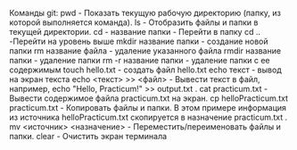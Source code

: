 Команды git:
pwd - Показать текущую рабочую директорию (папку, из которой выполняется команда).
ls - Отобразить файлы и папки в текущей директории.
cd - название папки - Перейти в папку
cd .. -Перейти на уровень выше
mkdir название папки - создание новой папки
rm название файла - удаление указанного файла
rmdir название папки - удаление папки
rm -r название папки - удаление папки с ее содержимым
touch hello.txt - создать файл hello.txt
echo текст - вывод на экран текста
echo <текст> >> <файл> - Вывести текст в файл, например, echo "Hello, Practicum!" >> output.txt .
cat practicum.txt - Вывести содержимое файла practicum.txt на экран.
cp helloPracticum.txt practicum.txt - Копировать файлы и папки. В этом примере информация из источника helloPracticum.txt скопируется в назначение practicum.txt .
mv <источник> <назначение> - Переместить/переименовать файлы и папки.
clear - Очистить экран терминала
